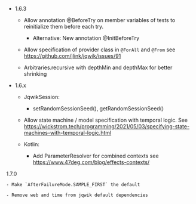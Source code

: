 - 1.6.3

    - Allow annotation @BeforeTry on member variables of tests to reinitialize them before each try.
        - Alternative: New annotation @InitBeforeTry

    - Allow specification of provider class in `@ForAll` and `@From`
      see https://github.com/jlink/jqwik/issues/91

    - Arbitraries.recursive with depthMin and depthMax for better shrinking

- 1.6.x

    - JqwikSession:
        - setRandomSessionSeed(), getRandomSessionSeed()

    - Allow state machine / model specification with temporal logic.
      See https://wickstrom.tech/programming/2021/05/03/specifying-state-machines-with-temporal-logic.html

    - Kotlin:
        - Add ParameterResolver for combined contexts
          see https://www.47deg.com/blog/effects-contexts/

1.7.0

    - Make `AfterFailureMode.SAMPLE_FIRST` the default

    - Remove web and time from jqwik default dependencies